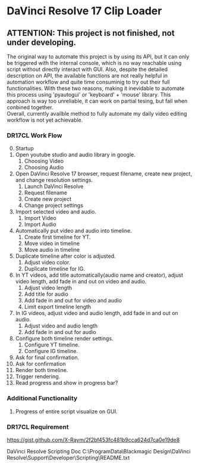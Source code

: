 # DaVinci Resolve 17 Clip Loader
## ATTENTION: This project is not finished, not under developing.
The original way to automate this project is by using its API, but it can only be triggered with the internal console, which is no way reachable using script without directly interact with GUI. Also, despite the detailed description on API, the available functions are not really helpful in automation workflow and quite time consuminig to try out their full functionalities. With these two reasons, making it inevidable to automate this process using 'pyautogui' or 'keyboard' + 'mouse' library. This approach is way too unreliable, it can work on partial tesing, but fail when conbined together.</br>
Overall, currently availble method to fully automate my daily video editing workflow is not yet achievable.
### DR17CL Work Flow
0. Startup
1. Open youtube studio and audio library in google.
   1. Choosing Video
   2. Choosing Audio
2. Open DaVinci Resolve 17 browser, request filename, create new project, and change resolution settings.
   1. Launch DaVinci Resolve
   2. Request filename
   3. Create new project
   4. Change project settings
3. Import selected video and audio.
   1. Import Video
   2. Import Audio
4. Automatically put video and audio into timeline.
   1. Create first timeline for YT.
   2. Move video in timeline
   3. Move audio in timeline
5. Duplicate timeline after color is adjusted.
   1. Adjust video color.
   2. Duplicate timeline for IG.
6. In YT videos, add title automatically(audio name and creator), adjust video length, add fade in and out on video and audio.
   1. Adjust video length
   2. Add title for audio
   3. Add fade in and out for video and audio
   4. Limit export timeline length
7. In IG videos, adjust video and audio length, add fade in and out on audio.
   1. Adjust video and audio length
   2. Add fade in and out for audio
8. Configure both timeline render settings.
   1. Configure YT timeline.
   2. Configure IG timeline.
9.  Ask for final confirmation.
   3.  Ask for confirmation
10. Render both timeline.
   4.  Trigger rendering.
   5.  Read progress and show in progress bar?

### Additional Functionality
1. Progress of entire script visualize on GUI.

### DR17CL Requirement

https://gist.github.com/X-Raym/2f2bf453fc481b9cca624d7ca0e19de8

DaVinci Resolve Scripting Doc
C:\ProgramData\Blackmagic Design\DaVinci Resolve\Support\Developer\Scripting\README.txt